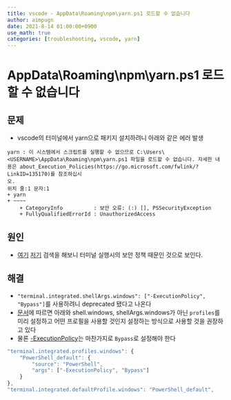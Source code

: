 ```yaml
---
title: vscode - AppData\Roaming\npm\yarn.ps1 로드할 수 없습니다
author: aimpugn
date: 2021-8-14 01:00:00+0900
use_math: true
categories: [troubleshooting, vscode, yarn]
---
```


# AppData\Roaming\npm\yarn.ps1 로드할 수 없습니다

## 문제

- vscode의 터미널에서 yarn으로 패키지 설치하려니 아래와 같은 에러 발생

```
yarn : 이 시스템에서 스크립트를 실행할 수 없으므로 C:\Users\<USERNAME>\AppData\Roaming\npm\yarn.ps1 파일을 로드할 수 없습니다. 자세한 내용은 about_Execution_Policies(https://go.microsoft.com/fwlink/?LinkID=135170)를 참조하십시
오.
위치 줄:1 문자:1
+ yarn
+ ~~~~
    + CategoryInfo          : 보안 오류: (:) [], PSSecurityException
    + FullyQualifiedErrorId : UnauthorizedAccess
```

## 원인

- [여기](https://stackoverflow.com/questions/56199111/visual-studio-code-cmd-error-cannot-be-loaded-because-running-scripts-is-disabl) [저기](https://stackoverflow.com/questions/64767729/vscode-cannot-be-loaded-because-running-scripts-is-disabled-on-this-system) 검색을 해보니 터미널 실행시의 보안 정책 때문인 것으로 보인다.

## 해결

- `"terminal.integrated.shellArgs.windows": ["-ExecutionPolicy", "Bypass"]`를 사용하려니 deprecated 됐다고 나온다
- [문서](https://code.visualstudio.com/docs/editor/integrated-terminal#_configuration)에 따르면 아래와 shell.windows, shellArgs.windows가 아닌 `profiles`를 미리 설정하고 어떤 프로필을 사용할 것인지 설정하는 방식으로 사용할 것을 권장하고 있다
- 물론 [-ExecutionPolicy](https://docs.microsoft.com/en-us/powershell/module/microsoft.powershell.security/set-executionpolicy?view=powershell-7.1#parameters)는 마찬가지로 `Bypass`로 설정해야 한다

```js
"terminal.integrated.profiles.windows": {
    "PowerShell_default": {
        "source": "PowerShell",
        "args": ["-ExecutionPolicy", "Bypass"]
    }
},
"terminal.integrated.defaultProfile.windows": "PowerShell_default",
```
